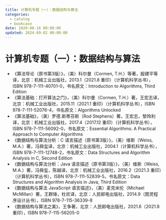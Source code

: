 ```yaml
---
title: 计算机专题（一）：数据结构与算法
categories:
  - catalog
  - bookcase
date: 2020-08-16 00:00:00
updated: 2024-09-02 00:00:00
---
```


# 计算机专题（一）：数据结构与算法 #

- 《算法导论（原书第3版）》，（美）科尔曼（Cormen, T.H.）等著，殷建平等译，北京：机械工业出版社，2013.1（2021.8 重印）（计算机科学丛书），ISBN 978-7-111-40701-0，书名原文：Introduction to Algorithms, Third Edition
- 《算法基础：打开算法之门》，（美）科尔曼（Cormen, T.H.）著，王宏志译，北京：机械工业出版社，2015.11（2021.1 重印）（计算机科学丛书），ISBN 978-7-111-52076-4，书名原文：Algorithms Unlocked
- 《算法基础》，（美）罗德.斯蒂芬斯（Rod Stephens）著，王宏志，黎玲利译，北京：机械工业出版社，2017.4（2017.12 重印）（计算机科学丛书），ISBN 978-7-111-56092-0，书名原文：Essential Algorithms: A Practical Approach to Computer Algorithms
- 《数据结构与算法分析：C 语言描述（原书第3版）》，（美）维斯（Weiss, M.A.）著，冯舜玺译，北京：机械工业出版社，2004.1（计算机科学丛书），ISBN 978-7-111-12748-2，书名原文：Data Structures and Algorithm Analysis in C, Second Edition
- 《数据结构与算法分析：Java 语言描述（原书第3版）》，（美）维斯（Weiss, M.A.）著，冯舜玺，陈越译，北京：机械工业出版社，2016.2（2021.3 重印）（计算机科学丛书），ISBN 978-7-111-52839-5，书名原文：Data Structures and Algorithm Analysis in Java, Third Edition
- 《数据结构与算法 JavaScript 语言描述》，（美）麦克米伦（Michael McMillan）著，王群锋，杜欢译，北京：人民邮电出版社，2014.9（图灵程序设计丛书），ISBN 978-7-115-36339-8
- 《数据结构与算法之美》，王争著，北京：人民邮电出版社，2021.6（2021.8 重印），ISBN 978-7-115-56205-0
